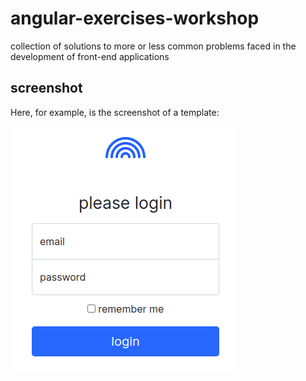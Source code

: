 # angular-exercises-workshop

collection of solutions to more or less common problems faced in the development of front-end applications

## screenshot

Here, for example, is the screenshot of a template:

![login template screenshot](https://github.com/paolomococci/angular-exercises-workshop/blob/main/screenshots/login_template.png)
